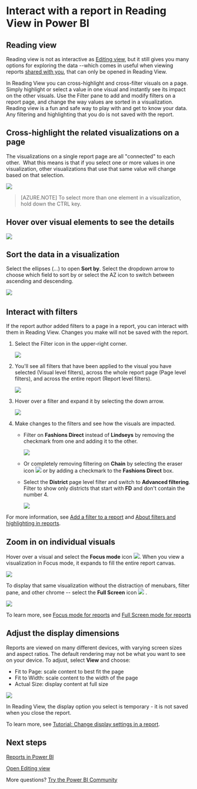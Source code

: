 ﻿<properties
   pageTitle="Interact with a report in Reading View in Power BI"
   description="Interact with a report in Reading View in Power BI"
   services="powerbi"
   documentationCenter=""
   authors="mihart"
   manager="erikre"
   backup=""
   editor=""
   tags=""
   qualityFocus="monitoring"
   qualityDate=""/>

<tags
   ms.service="powerbi"
   ms.devlang="NA"
   ms.topic="article"
   ms.tgt_pltfrm="NA"
   ms.workload="powerbi"
   ms.date="04/25/2017"
   ms.author="mihart"/>

# Interact with a report in Reading View in Power BI

##  Reading view

Reading view is not as interactive as [Editing view](powerbi-service-interact-with-a-report-in-editing-view.md), but it still gives you many options for exploring the data --which comes in useful when viewing reports [shared with you](powerbi-service-share-unshare-dashboard.md), that can only be opened in Reading View.

In Reading View you can cross-highlight and cross-filter visuals on a page.  Simply highlight or select  a value in one visual and instantly see its impact on the other visuals. Use the Filter pane to add and modify filters on a report page, and change the way values are sorted in a visualization. Reading view is a fun and safe way to play with and get to know your data. Any filtering and highlighting that you do is not saved with the report.


##  Cross-highlight the related visualizations on a page

The visualizations on a single report page are all "connected" to each other.  What this means is that if you select one or more values in one visualization, other visualizations that use that same value will change based on that selection.

![](media/powerbi-service-interact-with-a-report-in-reading-view/pagefilter3b.gif)

>[AZURE.NOTE] To select more than one element in a visualization, hold down the CTRL key.

##  Hover over visual elements to see the details

![](media/powerbi-service-interact-with-a-report-in-reading-view/amarillachart.png)


##  Sort the data in a visualization

Select the ellipses (...) to open **Sort by**. Select the dropdown arrow to choose which field to sort by or select the AZ icon to switch between ascending and descending. 

![](media/powerbi-service-interact-with-a-report-in-reading-view/PBI_ChangeChartSort.gif) 

##  Interact with filters

If the report author added filters to a page in a report, you can interact with them in Reading View. Changes you make will not be saved with the report.

1.  Select the Filter icon in the upper-right corner.

    ![](media/powerbi-service-interact-with-a-report-in-reading-view/filters.png)  

2.  You'll see all filters that have been applied to the visual you have selected (Visual level filters), across the whole report page (Page level filters), and across the entire report (Report level filters).

    ![](media/powerbi-service-interact-with-a-report-in-reading-view/power-bi-reading-filters.png)

3.  Hover over a filter and expand it by selecting the down arrow.

    ![](media/powerbi-service-interact-with-a-report-in-reading-view/power-bi-expan-filter.png)

4.  Make changes to the filters and see how the visuals are impacted.  

    -   Filter on **Fashions Direct** instead of **Lindseys** by removing the checkmark from one and adding it to the other.

        ![](media/powerbi-service-interact-with-a-report-in-reading-view/power-bi-filter-chain.png)

    -   Or completely removing filtering on **Chain** by selecting the eraser icon ![](media/powerbi-service-interact-with-a-report-in-reading-view/power-bi-eraser-icon.png) or by adding a checkmark to the **Fashions Direct** box.

    -   Select the **District** page level filter and switch to **Advanced filtering**. Filter to show only districts that start with **FD** and don't contain the number 4.

        ![](media/powerbi-service-interact-with-a-report-in-reading-view/power-bi-advanced-filter.png)

For more information, see [Add a filter to a report](powerbi-service-add-a-filter-to-a-report.md) and [About filters and highlighting in reports](powerbi-service-about-filters-and-highlighting-in-reports.md).

##      Zoom in on individual visuals

Hover over a visual and select the **Focus mode** icon ![](media/powerbi-service-interact-with-a-report-in-reading-view/PBI_PopOutIcon.jpg). When you view a visualization in Focus mode, it expands to fill the entire report canvas.

![](media/powerbi-service-interact-with-a-report-in-reading-view/powerbi-focus-mode.png)

To display that same visualization without the distraction of menubars, filter pane, and other chrome -- select the **Full Screen** icon ![](media/powerbi-service-interact-with-a-report-in-reading-view/power-bi-focus-icon.png)  .

![](media/powerbi-service-interact-with-a-report-in-reading-view/power-bi-full-screen.png)

To learn more, see [Focus mode for reports](powerbi-service-display-dash-in-focus-mode.md) and [Full Screen mode for reports](powerbi-service-display-dash-and-reports-fullscreen.md)

##  Adjust the display dimensions
Reports are viewed on many different devices, with varying screen sizes and aspect ratios.  The default rendering may not be what you want to see on your device.  To adjust, select **View** and choose:

 - Fit to Page: scale content to best fit the page
 - Fit to Width: scale content to the width of the page
 - Actual Size: display content at full size  

![](media/powerbi-service-interact-with-a-report-in-reading-view/power-bi-view.png)

  In Reading View, the display option you select is temporary - it is not saved when you close the report.

  To learn more, see [Tutorial: Change display settings in a report](powerbi-service-tutorial-change-report-display-settings.md).


## Next steps

[Reports in Power BI](powerbi-service-reports.md)

[Open Editing view](powerbi-service-go-from-reading-view-to-editing-view.md)

More questions? [Try the Power BI Community](http://community.powerbi.com/)

